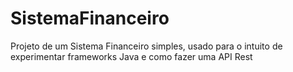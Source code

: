 # SistemaFinanceiro
Projeto de um Sistema Financeiro simples, usado para o intuito de experimentar frameworks Java e como fazer uma API Rest 
